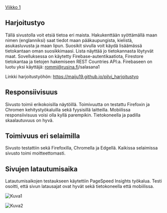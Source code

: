 [Viikko 1](index.md)

## Harjoitustyo

Tällä sivustolla voit etsiä tietoa eri maista. Hakukenttään syöttämällä maan nimen (englanniksi) saat tiedot maan pääkaupungista, 
kielistä, asukasluvusta ja maan lipun. Suosikit sivulla voit käydä lisäämässä tietokantaan oman suosikkimaasi. Lista näyttää jo tietokannasta löytyvät maat. Sovelluksessa on käytetty Firebase-autentikaatiota, Firestore tietokantaa ja tietojen hakemiseen REST Countries API:a. Firebaseen on luotu yksi käyttäjä: rommi@rusina.fi/salasana1

Linkki harjoitustyöhön: https://maiju19.github.io/pilvi_harjoitustyo

## Responsiivisuus

Sivusto toimii erikokoisilla näytöillä. Toimivuutta on testattu Firefoxin ja Chromen kehitystyökaluilla sekä fyysisillä laitteilla. Mobiilissa responsiivisuus voisi olla kyllä parempikin. Tietokoneella ja padilla skaalautuvuus on hyvä.

## Toimivuus eri selaimilla

Sivusto testattiin sekä Firefoxilla, Chromella ja Edgellä. Kaikissa selaimissa sivusto toimi moitteettomasti.

## Sivujen latautumisaika

Latautumisaikojen testaukseen käytettiin PageSpeed Insights työkalua. Testi osoitti, että sivun latausajat ovat hyvät sekä tietokoneella että mobiilissa. 

![Kuva1](C:\2304406\Projects\Mobiili.png)

![Kuva2](C:\2304406\Projects\Laptop.png)
